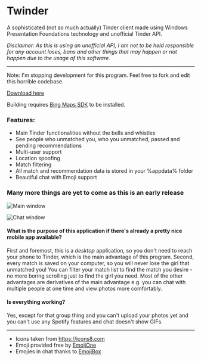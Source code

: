 # Twinder
A sophisticated (not so much actually) Tinder client made using Windows Presentation Foundations technology and unofficial Tinder API.

*Disclaimer: As this is using an unofficial API, I am not to be held responsible for any account loses, bans and other things that may happen or not happen due to the usage of this software.*

***

Note: I'm stopping development for this program. Feel free to fork and edit this horrible codebase.

[Download here](https://github.com/Dainius14/twinder/releases)

Building requires [Bing Maps SDK](https://www.microsoft.com/en-us/download/details.aspx?displaylang=en&id=27165) to be installed.

### Features:
* Main Tinder functionalities without the bells and whistles
* See people who unmatched you, who you unmatched, passed and pending recommendations
* Multi-user support
* Location spoofing
* Match filtering
* All match and recommendation data is stored in your %appdata% folder
* Beautiful chat with Emoji support


### Many more things are yet to come as this is an early release

![Main window](http://i.imgur.com/SCjgzcj.png)

![Chat window](http://i.imgur.com/t2zX8Dz.png)

#### What is the purpose of this application if there's already a pretty nice mobile app available?
First and foremost, this is a *desktop* application, so you don't need to reach your phone to Tinder, which is the main advantage of this program.
Second, every match is saved on your computer, so you will never lose the girl that unmatched you!
You can filter your match list to find the match you desire - no more boring scrolling just to find the girl you need.
Most of the other advantages are derivatives of the main advantage e.g. you can chat with multiple people at one time and view photos more comfortably.

#### Is everything working?
Yes, except for that group thing and you can't upload your photos yet and you can't use any Spotify features and chat doesn't show GIFs.

---

* Icons taken from https://icons8.com
* Emoji provided free by [EmojiOne](http://emojione.com/)
* Emojies in chat thanks to [EmojiBox](https://github.com/shine-calendar/EmojiBox)
